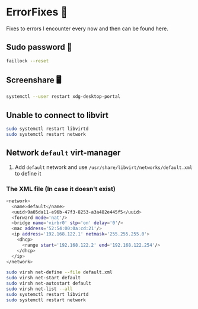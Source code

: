 # ErrorFixes 🔴

Fixes to errors I encounter every now and then can be found here.

## Sudo password 🔑

```bash
faillock --reset
```

## Screenshare 🖥️

```bash
systemctl --user restart xdg-desktop-portal
```

## Unable to connect to libvirt

```bash
sudo systemctl restart libvirtd
sudo systemctl restart network
```

## Network `default` virt-manager

1. Add `default` network and use `/usr/share/libvirt/networks/default.xml` to define it

### The XML file (In case it doesn't exist)

```bash
<network>
  <name>default</name>
  <uuid>9a05da11-e96b-47f3-8253-a3a482e445f5</uuid>
  <forward mode='nat'/>
  <bridge name='virbr0' stp='on' delay='0'/>
  <mac address='52:54:00:0a:cd:21'/>
  <ip address='192.168.122.1' netmask='255.255.255.0'>
    <dhcp>
      <range start='192.168.122.2' end='192.168.122.254'/>
    </dhcp>
  </ip>
</network>
```

```bash
sudo virsh net-define --file default.xml
sudo virsh net-start default
sudo virsh net-autostart default
sudo virsh net-list --all
sudo systemctl restart libvirtd
sudo systemctl restart network
```
